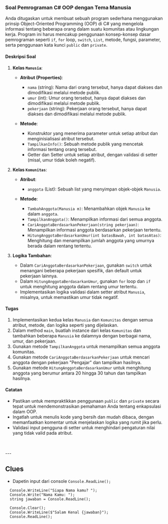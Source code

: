 ### Soal Pemrograman C# OOP dengan Tema Manusia

Anda ditugaskan untuk membuat sebuah program sederhana menggunakan prinsip Object-Oriented Programming (OOP) di C# yang mengelola informasi tentang beberapa orang dalam suatu komunitas atau lingkungan kerja. Program ini harus mencakup penggunaan konsep-konsep dasar pemrograman seperti `if`, `for` loop, `switch`, `List`, metode, fungsi, parameter, serta penggunaan kata kunci `public` dan `private`.

#### Deskripsi Soal

1. **Kelas `Manusia`**:
   - **Atribut (Properties)**:
     - `nama` (string): Nama dari orang tersebut, hanya dapat diakses dan dimodifikasi melalui metode publik.
     - `umur` (int): Umur orang tersebut, hanya dapat diakses dan dimodifikasi melalui metode publik.
     - `pekerjaan` (string): Pekerjaan orang tersebut, hanya dapat diakses dan dimodifikasi melalui metode publik.

   - **Metode**:
     - Konstruktor yang menerima parameter untuk setiap atribut dan menginisialisasi atribut tersebut.
     - `TampilkanInfo()`: Sebuah metode publik yang mencetak informasi tentang orang tersebut.
     - Getter dan Setter untuk setiap atribut, dengan validasi di setter (misal, umur tidak boleh negatif).

2. **Kelas `Komunitas`**:
   - **Atribut**:
     - `anggota` (List<Manusia>): Sebuah list yang menyimpan objek-objek `Manusia`.

   - **Metode**:
     - `TambahAnggota(Manusia m)`: Menambahkan objek `Manusia` ke dalam `anggota`.
     - `TampilkanAnggota()`: Menampilkan informasi dari semua anggota.
     - `CariAnggotaBerdasarkanPekerjaan(string pekerjaan)`: Menampilkan informasi anggota berdasarkan pekerjaan tertentu.
     - `HitungAnggotaBerdasarkanUmur(int batasBawah, int batasAtas)`: Menghitung dan menampilkan jumlah anggota yang umurnya berada dalam rentang tertentu.

3. **Logika Tambahan**:
   - Dalam `CariAnggotaBerdasarkanPekerjaan`, gunakan `switch` untuk menangani beberapa pekerjaan spesifik, dan default untuk pekerjaan lainnya.
   - Dalam `HitungAnggotaBerdasarkanUmur`, gunakan `for` loop dan `if` untuk menghitung anggota dalam rentang umur tertentu.
   - Implementasikan logika validasi dalam setter atribut `Manusia`, misalnya, untuk memastikan umur tidak negatif.

#### Tugas

1. Implementasikan kedua kelas `Manusia` dan `Komunitas` dengan semua atribut, metode, dan logika seperti yang dijelaskan.
2. Dalam method `main`, buatlah instance dari kelas `Komunitas` dan tambahkan beberapa `Manusia` ke dalamnya dengan berbagai nama, umur, dan pekerjaan.
3. Gunakan metode `TampilkanAnggota` untuk menampilkan semua anggota komunitas.
4. Gunakan metode `CariAnggotaBerdasarkanPekerjaan` untuk mencari anggota dengan pekerjaan "Pengajar" dan tampilkan hasilnya.
5. Gunakan metode `HitungAnggotaBerdasarkanUmur` untuk menghitung anggota yang berumur antara 20 hingga 30 tahun dan tampilkan hasilnya.

#### Catatan

- Pastikan untuk mempraktikkan penggunaan `public` dan `private` secara tepat untuk mendemonstrasikan pemahaman Anda tentang enkapsulasi dalam OOP.
- Ingatlah untuk menulis kode yang bersih dan mudah dibaca, dengan memanfaatkan komentar untuk menjelaskan logika yang rumit jika perlu.
- Validasi input pengguna di setter untuk menghindari pengaturan nilai yang tidak valid pada atribut.
<br/>
<br/>
---

## Clues
  - Dapetin input dari console `Console.ReadLine();`
  ```
    Console.WriteLine("Siapa Nama kamu? ");
    Console.Write("Nama Kamu: ");
    string jawaban = Console.ReadLine();

    Console.Clear();
    Console.WriteLine($"Salam Kenal {jawaban}");
    Console.ReadLine();
  ```
